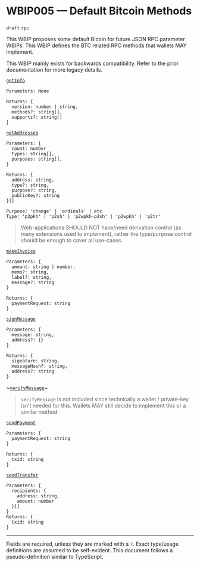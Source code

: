 # WBIP005 — Default Bitcoin Methods

`draft` `rpc`

This WBIP proposes some default Bicoin for future JSON RPC parameter WBIPs. This WBIP defines the BTC related RPC methods that wallets MAY implement.

This WBIP mainly exists for backwards compatibility. Refer to the prior documentation for more legacy details.

[`getInfo`](https://balls.dev/webbtc/info/)

```
Parameters: None

Returns: {
  version: number | string,
  methods?: string[],
  supports?: string[]
}
```

[`getAddresses`](https://balls.dev/webbtc/addresses/getAddress/)

```
Parameters: {
  count: number
  types: string[],
  purposes: string[],
}

Returns: {
  address: string,
  type?: string,
  purpose?: string,
  publicKey?: string
}[]

Purpose: 'change' | 'ordinals' | etc
Type: 'p2pkh' | 'p2sh' | 'p2wpkh-p2sh' | 'p2wpkh' | 'p2tr'
```

> Web-applications SHOULD NOT have/need derivation control (as many extensions used to implement), rather the type/purpose control should be enough to cover all use-cases.

[`makeInvoice`](https://balls.dev/webbtc/invoices/makeInvoice/)

```
Parameters: {
  amount: string | number,
  memo?: string,
  label?: string,
  message?: string
}

Returns: {
  paymentRequest: string
}
```

[`signMessage`](https://balls.dev/webbtc/signatures/sign/)

```
Parameters: {
  message: string,
  address?: {}
}

Returns: {
  signature: string,
  messageHash?: string,
  address?: string
}
```

~[`verifyMessage`](https://balls.dev/webbtc/signatures/verify/)~

> `verifyMessage` is not included since technically a wallet / private-key isn’t needed for this. Wallets MAY still decide to implement this or a similar method.

[`sendPayment`](https://balls.dev/webbtc/transactions/send/)

```
Parameters: {
  paymentRequest: string
}

Returns: {
  txid: string
}
```

[`sendTransfer`](https://balls.dev/webbtc/transactions/sendTransaction/)

```
Parameters: {
  recipients: {
    address: string,
    amount: number
  }[]
}
Returns: {
  txid: string
}
```

---

Fields are required, unless they are marked with a `?`.
Exact type/usage definitions are assumed to be self-evident. This document follows a pseudo-definition similar to TypeScript.
